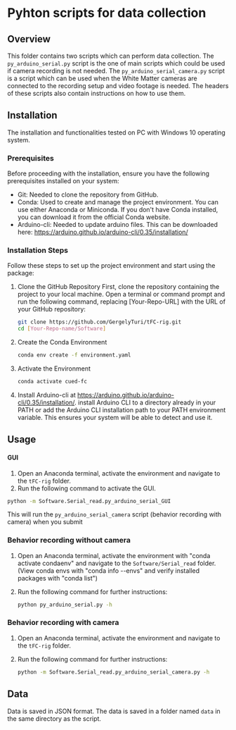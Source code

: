 # Pyhton scripts for data collection

## Overview

This folder contains two scripts which can perform data collection. The `py_arduino_serial.py` script is the one of main scripts which could be used if camera recording is not needed. The `py_arduino_serial_camera.py` script is a script which can be used when the White Matter cameras are connected to the recording setup and video footage is needed. The headers of these scripts also contain instructions on how to use them.

## Installation

The installation and functionalities tested on PC with Windows 10 operating system. 

### Prerequisites

Before proceeding with the installation, ensure you have the following prerequisites installed on your system:

* Git: Needed to clone the repository from GitHub.
* Conda: Used to create and manage the project environment. You can use either Anaconda or Miniconda. If you don't have Conda installed, you can download it from the official Conda website.
* Arduino-cli: Needed to update arduino files. This can be downloaded here: https://arduino.github.io/arduino-cli/0.35/installation/

### Installation Steps

Follow these steps to set up the project environment and start using the package:

1. Clone the GitHub Repository
First, clone the repository containing the project to your local machine. Open a terminal or command prompt and run the following command, replacing [Your-Repo-URL] with the URL of your GitHub repository:

    ``` bash
    git clone https://github.com/GergelyTuri/tFC-rig.git
    cd [Your-Repo-name/Software]
    ```

2. Create the Conda Environment

    ```bash
    conda env create -f environment.yaml
    ```

3. Activate the Environment

    ```bash
    conda activate cued-fc
    ```
    
4. Install Arduino-cli at https://arduino.github.io/arduino-cli/0.35/installation/. 
install Arduino CLI to a directory already in your PATH or add the Arduino CLI installation path to your PATH environment variable. This ensures your system will be able to detect and use it.


## Usage

#### GUI

1. Open an Anaconda terminal, activate the environment and navigate to the `tFC-rig` folder.
2. Run the following command to activate the GUI. 

```bash
python -m Software.Serial_read.py_arduino_serial_GUI
```
This will run the `py_arduino_serial_camera` script (behavior recording with camera) when you submit


### Behavior recording without camera

1. Open an Anaconda terminal, activate the environment with "conda activate condaenv" and navigate to the `Software/Serial_read` folder. (View conda envs with "conda info --envs" and verify installed packages with "conda list")
2. Run the following command for further instructions:

    ```bash
    python py_arduino_serial.py -h
    ```

### Behavior recording with camera

1. Open an Anaconda terminal, activate the environment and navigate to the `tFC-rig` folder.
2. Run the following command for further instructions:

    ```bash
    python -m Software.Serial_read.py_arduino_serial_camera.py -h
    ```


## Data

Data is saved in JSON format. The data is saved in a folder named `data` in the same directory as the script.
